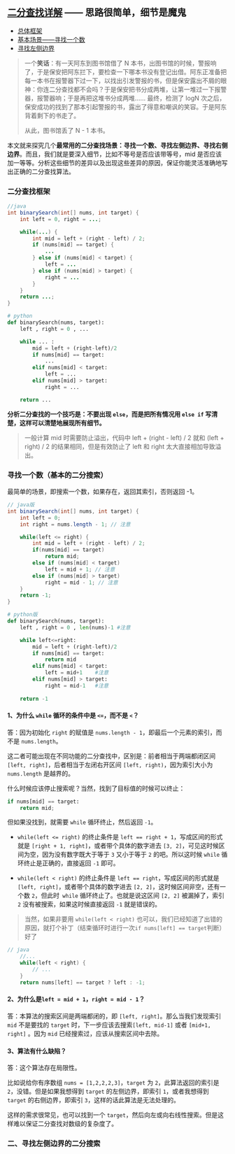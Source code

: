 ## [二分查找详解](https://github.com/labuladong/fucking-algorithm/blob/master/%E7%AE%97%E6%B3%95%E6%80%9D%E7%BB%B4%E7%B3%BB%E5%88%97/%E4%BA%8C%E5%88%86%E6%9F%A5%E6%89%BE%E8%AF%A6%E8%A7%A3.md) —— 思路很简单，细节是魔鬼

- [总体框架](#二分查找框架)
- [基本场景——寻找一个数](#寻找一个数（基本的二分搜索）)
- [寻找左侧边界](#二、寻找左侧边界的二分搜索)

> 一个**笑话**：有一天阿东到图书馆借了 N 本书，出图书馆的时候，警报响了，于是保安把阿东拦下，要检查一下哪本书没有登记出借。阿东正准备把每一本书在报警器下过一下，以找出引发警报的书，但是保安露出不屑的眼神：你连二分查找都不会吗？于是保安把书分成两堆，让第一堆过一下报警器，报警器响；于是再把这堆书分成两堆…… 最终，检测了 logN 次之后，保安成功的找到了那本引起警报的书，露出了得意和嘲讽的笑容。于是阿东背着剩下的书走了。
> 
> 从此，图书馆丢了 N - 1 本书。

本文就来探究几个**最常用的二分查找场景：寻找一个数、寻找左侧边界、寻找右侧边界**。而且，我们就是要深入细节，比如不等号是否应该带等号，mid 是否应该加一等等。分析这些细节的差异以及出现这些差异的原因，保证你能灵活准确地写出正确的二分查找算法。

### 二分查找框架
```java
//java
int binarySearch(int[] nums, int target) {
    int left = 0, right = ...;

    while(...) {
        int mid = left + (right - left) / 2;
        if (nums[mid] == target) {
            ...
        } else if (nums[mid] < target) {
            left = ...
        } else if (nums[mid] > target) {
            right = ...
        }
    }
    return ...;
}
```

```py
# python
def binarySearch(nums, target):
    left , right = 0 , ...

    while ... :
        mid = left + (right-left)/2
        if nums[mid] == target:
            ...
        elif nums[mid] < target:
            left = ...
        elif nums[mid] > target:
            right = ...

    return ...
```
**分析二分查找的一个技巧是：不要出现 `else`，而是把所有情况用 `else if` 写清楚，这样可以清楚地展现所有细节。**  

> 一般计算 mid 时需要防止溢出，代码中 left + (right - left) / 2 就和 (left + right) / 2 的结果相同，但是有效防止了 left 和 right 太大直接相加导致溢出。

### 寻找一个数（基本的二分搜索）
最简单的场景，即搜索一个数，如果存在，返回其索引，否则返回 -1。
```java
// java版
int binarySearch(int[] nums, int target) {
    int left = 0; 
    int right = nums.length - 1; // 注意

    while(left <= right) {
        int mid = left + (right - left) / 2;
        if(nums[mid] == target)
            return mid; 
        else if (nums[mid] < target)
            left = mid + 1; // 注意
        else if (nums[mid] > target)
            right = mid - 1; // 注意
    }
    return -1;
}
```

```py
# python版
def binarySearch(nums, target):
    left , right = 0 , len(nums)-1 #注意

    while left<=right:
        mid = left + (right-left)/2
        if nums[mid] == target:
            return mid
        elif nums[mid] < target:
            left = mid+1    #注意
        elif nums[mid] > target:
            right = mid-1   #注意
    
    return -1   
```

#### 1、为什么 `while` 循环的条件中是 `<=`，而不是 `<`？
答：因为初始化 `right` 的赋值是 `nums.length - 1`，即最后一个元素的索引，而不是 `nums.length`。

这二者可能出现在不同功能的二分查找中，区别是：前者相当于两端都闭区间 `[left, right]`，后者相当于左闭右开区间 `[left, right)`，因为索引大小为 `nums.length` 是越界的。

什么时候应该停止搜索呢？当然，找到了目标值的时候可以终止：
```py
if nums[mid] == target:
    return mid; 
```

但如果没找到，就需要 `while` 循环终止，然后返回 `-1`。

- `while(left <= right)` 的终止条件是 `left == right + 1`，写成区间的形式就是 `[right + 1, right]`，或者带个具体的数字进去 `[3, 2]`，可见这时候区间为空，因为没有数字既大于等于 `3` 又小于等于 `2` 的吧。所以这时候 `while` 循环终止是正确的，直接返回 `-1` 即可。

- `while(left < right)` 的终止条件是 `left == right`，写成区间的形式就是 `[left, right]`，或者带个具体的数字进去 `[2, 2]`，这时候区间非空，还有一个数 `2`，但此时` while` 循环终止了。也就是说这区间 `[2, 2]` 被漏掉了，索引 `2` 没有被搜索，如果这时候直接返回 `-1` 就是错误的。

> 当然，如果非要用 `while(left < right)` 也可以，我们已经知道了出错的原因，就打个补丁（结束循环时进行一次`if nums[left] == target`判断）好了

```java
// java
    //...
    while(left < right) {
        // ...
    }
    return nums[left] == target ? left : -1;
```

#### 2、为什么是`left = mid + 1`，`right = mid - 1`？
答：本算法的搜索区间是两端都闭的，即 `[left, right]`。那么当我们发现索引 `mid` 不是要找的 `target` 时，下一步应该去搜索`[left, mid-1]` 或者 `[mid+1, right]` 。因为 `mid` 已经搜索过，应该从搜索区间中去除。

#### 3、算法有什么缺陷？
答：这个算法存在局限性。

比如说给你有序数组 `nums = [1,2,2,2,3]`，`target` 为 `2`，此算法返回的索引是 `2`，没错。但是如果我想得到 `target` 的左侧边界，即索引 `1`，或者我想得到 `target` 的右侧边界，即索引 `3`，这样的话此算法是无法处理的。

这样的需求很常见，也可以找到一个 `target`，然后向左或向右线性搜索。但是这样难以保证二分查找对数级的复杂度了。

### 二、寻找左侧边界的二分搜索